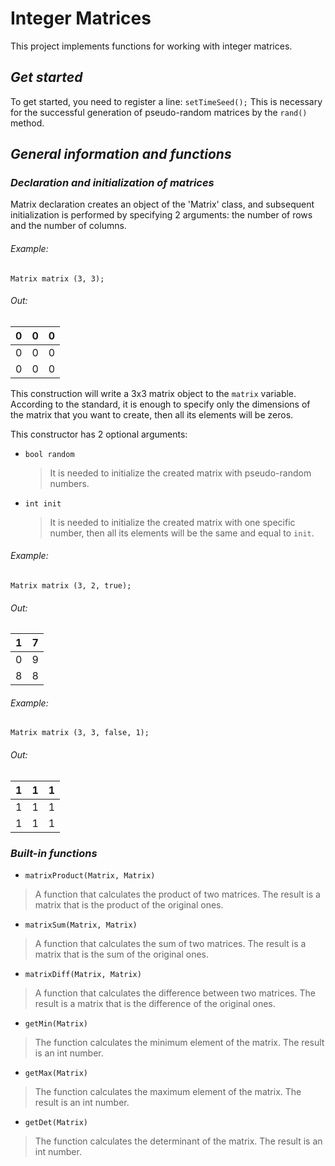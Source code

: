 # Integer Matrices

This project implements functions for working with integer matrices.

## *Get started*

To get started, you need to register a line:
`setTimeSeed();`
This is necessary for the successful generation of pseudo-random matrices by the `rand()` method.

## *General information and functions*

### *Declaration and initialization of matrices*
Matrix declaration creates an object of the 'Matrix' class, and subsequent initialization is performed by specifying 2 arguments: the number of rows and the number of columns.

###### Example:
`Matrix matrix (3, 3);`

###### Out:                    
0  | 0  | 0  
------------- | ------------- | -------------
0  | 0  | 0  
0  | 0  | 0  

This construction will write a 3x3 matrix object to the `matrix` variable. According to the standard, it is enough to specify only the dimensions of the matrix that you want to create, then all its elements will be zeros.

This constructor has 2 optional arguments:
- `bool random`
   > It is needed to initialize the created matrix with pseudo-random numbers.
- `int init`
   > It is needed to initialize the created matrix with one specific number, then all its elements will be the same and equal to `init`.
   
###### Example:
`Matrix matrix (3, 2, true);` 

###### Out:                    
1  | 7
------------- | -------------
0  | 9
8  | 8

###### Example:
`Matrix matrix (3, 3, false, 1);` 

###### Out:                    
1  | 1  | 1  
------------- | ------------- | -------------
1  | 1  | 1  
1  | 1  | 1  

### *Built-in functions*

- `matrixProduct(Matrix, Matrix)`
> A function that calculates the product of two matrices. The result is a matrix that is the product of the original ones.
- `matrixSum(Matrix, Matrix)`
> A function that calculates the sum of two matrices. The result is a matrix that is the sum of the original ones.
- `matrixDiff(Matrix, Matrix)`
> A function that calculates the difference between two matrices. The result is a matrix that is the difference of the original ones.
- `getMin(Matrix)`
> The function calculates the minimum element of the matrix. The result is an int number.
- `getMax(Matrix)`
> The function calculates the maximum element of the matrix. The result is an int number.
- `getDet(Matrix)`
> The function calculates the determinant of the matrix. The result is an int number.
